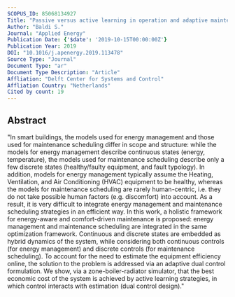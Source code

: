 ```yaml
---
SCOPUS_ID: 85068134927
Title: "Passive versus active learning in operation and adaptive maintenance of Heating, Ventilation, and Air Conditioning"
Author: "Baldi S."
Journal: "Applied Energy"
Publication Date: {'$date': '2019-10-15T00:00:00Z'}
Publication Year: 2019
DOI: "10.1016/j.apenergy.2019.113478"
Source Type: "Journal"
Document Type: "ar"
Document Type Description: "Article"
Affliation: "Delft Center for Systems and Control"
Affliation Country: "Netherlands"
Cited by count: 19
---
```


## Abstract
"In smart buildings, the models used for energy management and those used for maintenance scheduling differ in scope and structure: while the models for energy management describe continuous states (energy, temperature), the models used for maintenance scheduling describe only a few discrete states (healthy/faulty equipment, and fault typology). In addition, models for energy management typically assume the Heating, Ventilation, and Air Conditioning (HVAC) equipment to be healthy, whereas the models for maintenance scheduling are rarely human-centric, i.e. they do not take possible human factors (e.g. discomfort) into account. As a result, it is very difficult to integrate energy management and maintenance scheduling strategies in an efficient way. In this work, a holistic framework for energy-aware and comfort-driven maintenance is proposed: energy management and maintenance scheduling are integrated in the same optimization framework. Continuous and discrete states are embedded as hybrid dynamics of the system, while considering both continuous controls (for energy management) and discrete controls (for maintenance scheduling). To account for the need to estimate the equipment efficiency online, the solution to the problem is addressed via an adaptive dual control formulation. We show, via a zone-boiler-radiator simulator, that the best economic cost of the system is achieved by active learning strategies, in which control interacts with estimation (dual control design)."
